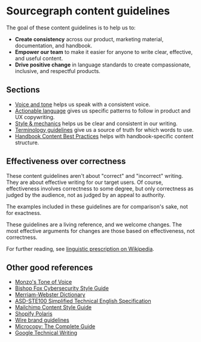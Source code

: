 # Sourcegraph content guidelines

The goal of these content guidelines is to help us to:

- **Create consistency** across our product, marketing material, documentation, and handbook.
- **Empower our team** to make it easier for anyone to write clear, effective, and useful content.
- **Drive positive change** in language standards to create compassionate, inclusive, and respectful products.

## Sections

- [Voice and tone](./voice_and_tone.md) helps us speak with a consistent voice.
- [Actionable language](./actionable_language.md) gives us specific patterns to follow in product and UX copywriting.
- [Style & mechanics](./style_and_mechanics.md) helps us be clear and consistent in our writing.
- [Terminology guidelines](./terminology_guidelines.md) give us a source of truth for which words to use.
- [Handbook Content Best Practices](../../../handbook/editing/handbook-content-best-practices.md) helps with handbook-specific content structure.

## Effectiveness over correctness

These content guidelines aren't about "correct" and "incorrect" writing. They are about effective writing for our target users. Of course, effectiveness involves correctness to some degree, but only correctness as judged by the audience, not as judged by an appeal to authority.

The examples included in these guidelines are for comparison's sake, not for exactness.

These guidelines are a living reference, and we welcome changes. The most effective arguments for changes are those based on effectiveness, not correctness.

For further reading, see [linguistic prescription on Wikipedia](https://en.wikipedia.org/wiki/Linguistic_prescription).

## Other good references

- [Monzo's Tone of Voice](https://monzo.com/tone-of-voice/)
- [Bishop Fox Cybersecurity Style Guide](https://www.bishopfox.com/cybersecurity-style-guide/)
- [Merriam-Webster Dictionary](https://www.merriam-webster.com/)
- [ASD-STE100 Simplified Technical English Specification](http://asd-ste100.org/)
- [Mailchimp Content Style Guide](https://styleguide.mailchimp.com/)
- [Shopify Polaris](https://polaris.shopify.com/)
- [Wire brand guidelines](https://brand-http.wire.com/text/tone-of-voice)
- [Microcopy: The Complete Guide](https://www.microcopybook.com/)
- [Google Technical Writing](https://developers.google.com/tech-writing/overview)
